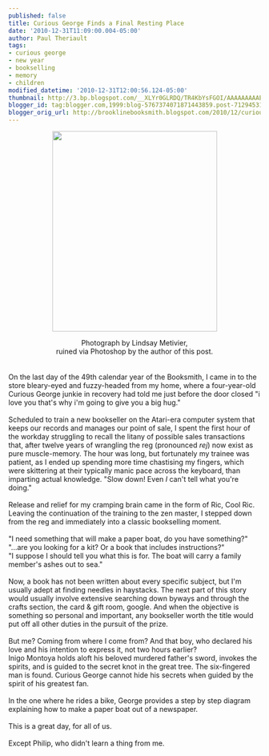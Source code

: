 ```yaml
---
published: false
title: Curious George Finds a Final Resting Place
date: '2010-12-31T11:09:00.004-05:00'
author: Paul Theriault
tags:
- curious george
- new year
- bookselling
- memory
- children
modified_datetime: '2010-12-31T12:00:56.124-05:00'
thumbnail: http://3.bp.blogspot.com/__XLYr0GLRDQ/TR4KbYsFGOI/AAAAAAAAAE8/9WFZO4rzLKs/s72-c/jackyellowhat.jpg
blogger_id: tag:blogger.com,1999:blog-5767374071871443859.post-7129453113344203864
blogger_orig_url: http://brooklinebooksmith.blogspot.com/2010/12/curious-george-finds-final-resting.html
---
```


<a onblur="try {parent.deselectBloggerImageGracefully();} catch(e) {}" href="http://3.bp.blogspot.com/__XLYr0GLRDQ/TR4KbYsFGOI/AAAAAAAAAE8/9WFZO4rzLKs/s1600/jackyellowhat.jpg"><img style="display:block; margin:0px auto 10px; text-align:center;cursor:pointer; cursor:hand;width: 329px; height: 400px;" src="http://3.bp.blogspot.com/__XLYr0GLRDQ/TR4KbYsFGOI/AAAAAAAAAE8/9WFZO4rzLKs/s400/jackyellowhat.jpg" border="0" alt="" id="BLOGGER_PHOTO_ID_5556890455821850850" /></a><div style="text-align: center;"><span class="Apple-style-span" >Photograph by Lindsay Metivier, </span></div><div style="text-align: center;"><span class="Apple-style-span" >ruined via Photoshop by the author of this post.</span></div><br /><br />On the last day of the 49th calendar year of the Booksmith, I came in to the store bleary-eyed and fuzzy-headed from my home, where a  four-year-old Curious George junkie in recovery had told me just before the door closed "i love you that's why i'm going to give you a big hug."<br /><br />Scheduled to train a new bookseller on the Atari-era computer system that keeps our records and manages our point of sale, I spent the first hour of the workday struggling to recall the litany of possible sales transactions that, after twelve years of wrangling the reg (pronounced <i>rej</i>) now exist as pure muscle-memory.  The hour was long, but fortunately my trainee was patient, as I ended up spending more time chastising my fingers, which were skittering at their typically manic pace across the keyboard, than imparting actual knowledge.  "Slow down!  Even<i> I </i>can't tell what you're doing."<br /><br />Release and relief for my cramping brain came in the form of Ric, Cool Ric.  Leaving the continuation of the training to the zen master, I stepped down from the reg and immediately into a classic bookselling moment.<br /><br />"I need something that will make a paper boat, do you have something?"<br />"...are you looking for a kit?  Or a book that includes instructions?"<br />"I suppose I should tell you what this is for.  The boat will carry a family member's ashes out to sea."<br /><br />Now, a book has not been written about every specific subject, but I'm usually adept at finding needles in haystacks.  The next part of this story would usually involve extensive searching down byways and through the crafts section, the card &amp; gift room, google.  And when the objective is something so personal and important, any bookseller worth the title would put off all other duties in the pursuit of the prize.<br /><br />But me?  Coming from where I come from?  And that boy, who declared his love and his intention to express it, not two hours earlier? <br />Inigo Montoya holds aloft his beloved murdered father's sword, invokes the spirits, and is guided to the secret knot in the great tree.  The six-fingered man is found.  Curious George cannot hide his secrets when guided by the spirit of his greatest fan.<br /><br />In the one where he rides a bike, George provides a step by step diagram explaining how to make a paper boat out of a newspaper.<br /><br />This is a great day, for all of us.<br /><br />Except Philip, who didn't learn a thing from me.